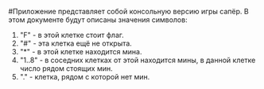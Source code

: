 
#Приложение представляет собой консольную версию игры сапёр.
В этом документе будут описаны значения символов:
1) "F" - в этой клетке стоит флаг.
2) "#" - эта клетка ещё не открыта.
3) "*" - в этой клетке находится мина.
4) "1..8" - в соседних клетках от этой находится мины, в данной клетке число рядом стоящих мин.
5) "." - клетка, рядом с которой нет мин.